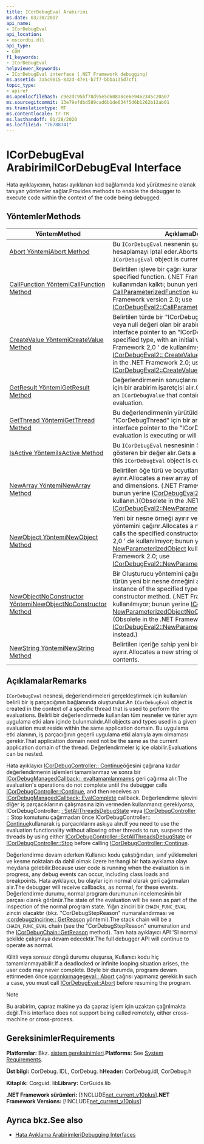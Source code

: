 ```yaml
---
title: ICorDebugEval Arabirimi
ms.date: 03/30/2017
api_name:
- ICorDebugEval
api_location:
- mscordbi.dll
api_type:
- COM
f1_keywords:
- ICorDebugEval
helpviewer_keywords:
- ICorDebugEval interface [.NET Framework debugging]
ms.assetid: 3a5c9815-832d-47e1-b7f7-bbba135d7cf1
topic_type:
- apiref
ms.openlocfilehash: c9e2dc95bf78d95e5d608a8ce6e9462345c20a07
ms.sourcegitcommit: 13e79efdbd589cad6b1de634f5d6b1262b12ab01
ms.translationtype: MT
ms.contentlocale: tr-TR
ms.lasthandoff: 01/28/2020
ms.locfileid: "76788741"
---
```

# <a name="icordebugeval-interface"></a><span data-ttu-id="590fb-102">ICorDebugEval Arabirimi</span><span class="sxs-lookup"><span data-stu-id="590fb-102">ICorDebugEval Interface</span></span>

<span data-ttu-id="590fb-103">Hata ayıklayıcının, hatası ayıklanan kod bağlamında kod yürütmesine olanak tanıyan yöntemler sağlar.</span><span class="sxs-lookup"><span data-stu-id="590fb-103">Provides methods to enable the debugger to execute code within the context of the code being debugged.</span></span>  
  
## <a name="methods"></a><span data-ttu-id="590fb-104">Yöntemler</span><span class="sxs-lookup"><span data-stu-id="590fb-104">Methods</span></span>  
  
|<span data-ttu-id="590fb-105">Yöntem</span><span class="sxs-lookup"><span data-stu-id="590fb-105">Method</span></span>|<span data-ttu-id="590fb-106">Açıklama</span><span class="sxs-lookup"><span data-stu-id="590fb-106">Description</span></span>|  
|------------|-----------------|  
|[<span data-ttu-id="590fb-107">Abort Yöntemi</span><span class="sxs-lookup"><span data-stu-id="590fb-107">Abort Method</span></span>](icordebugeval-abort-method.md)|<span data-ttu-id="590fb-108">Bu `ICorDebugEval` nesnenin şu anda gerçekleştirdiği hesaplamayı iptal eder.</span><span class="sxs-lookup"><span data-stu-id="590fb-108">Aborts the computation this `ICorDebugEval` object is currently performing.</span></span>|  
|[<span data-ttu-id="590fb-109">CallFunction Yöntemi</span><span class="sxs-lookup"><span data-stu-id="590fb-109">CallFunction Method</span></span>](icordebugeval-callfunction-method.md)|<span data-ttu-id="590fb-110">Belirtilen işleve bir çağrı kurar.</span><span class="sxs-lookup"><span data-stu-id="590fb-110">Sets up a call to the specified function.</span></span> <span data-ttu-id="590fb-111">(.NET Framework sürüm 2,0 ' de kullanımdan kalktı; bunun yerine [ICorDebugEval2:: CallParameterizedFunction](icordebugeval2-callparameterizedfunction-method.md) kullanın.)</span><span class="sxs-lookup"><span data-stu-id="590fb-111">(Obsolete in the .NET Framework version 2.0; use [ICorDebugEval2::CallParameterizedFunction](icordebugeval2-callparameterizedfunction-method.md) instead.)</span></span>|  
|[<span data-ttu-id="590fb-112">CreateValue Yöntemi</span><span class="sxs-lookup"><span data-stu-id="590fb-112">CreateValue Method</span></span>](icordebugeval-createvalue-method.md)|<span data-ttu-id="590fb-113">Belirtilen türde bir "ICorDebugValue" nesnesi için sıfır veya null değeri olan bir arabirim işaretçisi alır.</span><span class="sxs-lookup"><span data-stu-id="590fb-113">Gets an interface pointer to an "ICorDebugValue" object of the specified type, with an initial value of zero or null.</span></span> <span data-ttu-id="590fb-114">(.NET Framework 2,0 ' de kullanılmıyor; bunun yerine [ICorDebugEval2:: CreateValueForType](icordebugeval2-createvaluefortype-method.md) kullanın.)</span><span class="sxs-lookup"><span data-stu-id="590fb-114">(Obsolete in the .NET Framework 2.0; use [ICorDebugEval2::CreateValueForType](icordebugeval2-createvaluefortype-method.md) instead.)</span></span>|  
|[<span data-ttu-id="590fb-115">GetResult Yöntemi</span><span class="sxs-lookup"><span data-stu-id="590fb-115">GetResult Method</span></span>](icordebugeval-getresult-method.md)|<span data-ttu-id="590fb-116">Değerlendirmenin sonuçlarını içeren bir `ICorDebugValue` için bir arabirim işaretçisi alır.</span><span class="sxs-lookup"><span data-stu-id="590fb-116">Gets an interface pointer to an `ICorDebugValue` that contains the results of the evaluation.</span></span>|  
|[<span data-ttu-id="590fb-117">GetThread Yöntemi</span><span class="sxs-lookup"><span data-stu-id="590fb-117">GetThread Method</span></span>](icordebugeval-getthread-method.md)|<span data-ttu-id="590fb-118">Bu değerlendirmenin yürütüldüğü veya yürütüleceği "ICorDebugThread" için bir arabirim işaretçisi alır.</span><span class="sxs-lookup"><span data-stu-id="590fb-118">Gets an interface pointer to the "ICorDebugThread" where this evaluation is executing or will execute.</span></span>|  
|[<span data-ttu-id="590fb-119">IsActive Yöntemi</span><span class="sxs-lookup"><span data-stu-id="590fb-119">IsActive Method</span></span>](icordebugeval-isactive-method.md)|<span data-ttu-id="590fb-120">Bu `ICorDebugEval` nesnesinin Şu anda yürütülmediğini gösteren bir değer alır.</span><span class="sxs-lookup"><span data-stu-id="590fb-120">Gets a value that indicates whether this `ICorDebugEval` object is currently executing.</span></span>|  
|[<span data-ttu-id="590fb-121">NewArray Yöntemi</span><span class="sxs-lookup"><span data-stu-id="590fb-121">NewArray Method</span></span>](icordebugeval-newarray-method.md)|<span data-ttu-id="590fb-122">Belirtilen öğe türü ve boyutlarının yeni bir dizisini ayırır.</span><span class="sxs-lookup"><span data-stu-id="590fb-122">Allocates a new array of the specified element type and dimensions.</span></span> <span data-ttu-id="590fb-123">(.NET Framework 2,0 ' de kullanılmıyor; bunun yerine [ICorDebugEval2:: NewParameterizedArray](icordebugeval2-newparameterizedarray-method.md) kullanın.)</span><span class="sxs-lookup"><span data-stu-id="590fb-123">(Obsolete in the .NET Framework 2.0; use [ICorDebugEval2::NewParameterizedArray](icordebugeval2-newparameterizedarray-method.md) instead.)</span></span>|  
|[<span data-ttu-id="590fb-124">NewObject Yöntemi</span><span class="sxs-lookup"><span data-stu-id="590fb-124">NewObject Method</span></span>](icordebugeval-newobject-method.md)|<span data-ttu-id="590fb-125">Yeni bir nesne örneği ayırır ve belirtilen Oluşturucu yöntemini çağırır.</span><span class="sxs-lookup"><span data-stu-id="590fb-125">Allocates a new object instance and calls the specified constructor method.</span></span> <span data-ttu-id="590fb-126">(.NET Framework 2,0 ' de kullanılmıyor; bunun yerine [ICorDebugEval2:: NewParameterizedObject](icordebugeval2-newparameterizedobject-method.md) kullanın.)</span><span class="sxs-lookup"><span data-stu-id="590fb-126">(Obsolete in the .NET Framework 2.0; use [ICorDebugEval2::NewParameterizedObject](icordebugeval2-newparameterizedobject-method.md) instead.)</span></span>|  
|[<span data-ttu-id="590fb-127">NewObjectNoConstructor Yöntemi</span><span class="sxs-lookup"><span data-stu-id="590fb-127">NewObjectNoConstructor Method</span></span>](icordebugeval-newobjectnoconstructor-method.md)|<span data-ttu-id="590fb-128">Bir Oluşturucu yöntemini çağırmaya çalışmadan, belirtilen türün yeni bir nesne örneğini ayırır.</span><span class="sxs-lookup"><span data-stu-id="590fb-128">Allocates a new object instance of the specified type, without attempting to call a constructor method.</span></span> <span data-ttu-id="590fb-129">(.NET Framework 2,0 ' de kullanılmıyor; bunun yerine [ICorDebugEval2:: NewParameterizedObjectNoConstructor](icordebugeval2-newparameterizedobjectnoconstructor-method.md) kullanın.)</span><span class="sxs-lookup"><span data-stu-id="590fb-129">(Obsolete in the .NET Framework 2.0; use [ICorDebugEval2::NewParameterizedObjectNoConstructor](icordebugeval2-newparameterizedobjectnoconstructor-method.md) instead.)</span></span>|  
|[<span data-ttu-id="590fb-130">NewString Yöntemi</span><span class="sxs-lookup"><span data-stu-id="590fb-130">NewString Method</span></span>](icordebugeval-newstring-method.md)|<span data-ttu-id="590fb-131">Belirtilen içeriğe sahip yeni bir dize nesnesi ayırır.</span><span class="sxs-lookup"><span data-stu-id="590fb-131">Allocates a new string object with the specified contents.</span></span>|  
  
## <a name="remarks"></a><span data-ttu-id="590fb-132">Açıklamalar</span><span class="sxs-lookup"><span data-stu-id="590fb-132">Remarks</span></span>  
 <span data-ttu-id="590fb-133">`ICorDebugEval` nesnesi, değerlendirmeleri gerçekleştirmek için kullanılan belirli bir iş parçacığının bağlamında oluşturulur.</span><span class="sxs-lookup"><span data-stu-id="590fb-133">An `ICorDebugEval` object is created in the context of a specific thread that is used to perform the evaluations.</span></span> <span data-ttu-id="590fb-134">Belirli bir değerlendirmede kullanılan tüm nesneler ve türler aynı uygulama etki alanı içinde bulunmalıdır.</span><span class="sxs-lookup"><span data-stu-id="590fb-134">All objects and types used in a given evaluation must reside within the same application domain.</span></span> <span data-ttu-id="590fb-135">Bu uygulama etki alanının, iş parçacığının geçerli uygulama etki alanıyla aynı olmaması gerekir.</span><span class="sxs-lookup"><span data-stu-id="590fb-135">That application domain need not be the same as the current application domain of the thread.</span></span> <span data-ttu-id="590fb-136">Değerlendirmeler iç içe olabilir.</span><span class="sxs-lookup"><span data-stu-id="590fb-136">Evaluations can be nested.</span></span>  
  
 <span data-ttu-id="590fb-137">Hata ayıklayıcı [ICorDebugController:: Continue](icordebugcontroller-continue-method.md)öğesini çağırana kadar değerlendirmenin işlemleri tamamlanmaz ve sonra bir [ICorDebugManagedCallback:: evaltamamlanmamış](icordebugmanagedcallback-evalcomplete-method.md) geri çağırma alır.</span><span class="sxs-lookup"><span data-stu-id="590fb-137">The evaluation's operations do not complete until the debugger calls [ICorDebugController::Continue](icordebugcontroller-continue-method.md), and then receives an [ICorDebugManagedCallback::EvalComplete](icordebugmanagedcallback-evalcomplete-method.md) callback.</span></span> <span data-ttu-id="590fb-138">Değerlendirme işlevini diğer iş parçacıklarının çalışmasına izin vermeden kullanmanız gerekiyorsa, ICorDebugController: [: SetAllThreadsDebugState](icordebugcontroller-setallthreadsdebugstate-method.md) veya [ICorDebugController](icordebugcontroller-stop-method.md) :: Stop komutunu çağırmadan önce ICorDebugController:: [Continue](icordebugcontroller-continue-method.md)kullanarak iş parçacıklarını askıya alın.</span><span class="sxs-lookup"><span data-stu-id="590fb-138">If you need to use the evaluation functionality without allowing other threads to run, suspend the threads by using either [ICorDebugController::SetAllThreadsDebugState](icordebugcontroller-setallthreadsdebugstate-method.md) or [ICorDebugController::Stop](icordebugcontroller-stop-method.md) before calling [ICorDebugController::Continue](icordebugcontroller-continue-method.md).</span></span>  
  
 <span data-ttu-id="590fb-139">Değerlendirme devam ederken Kullanıcı kodu çalıştığından, sınıf yüklemeleri ve kesme noktaları da dahil olmak üzere herhangi bir hata ayıklama olayı meydana gelebilir.</span><span class="sxs-lookup"><span data-stu-id="590fb-139">Because user code is running when the evaluation is in progress, any debug events can occur, including class loads and breakpoints.</span></span> <span data-ttu-id="590fb-140">Hata ayıklayıcı, bu olaylar için normal olarak geri çağırmaları alır.</span><span class="sxs-lookup"><span data-stu-id="590fb-140">The debugger will receive callbacks, as normal, for these events.</span></span> <span data-ttu-id="590fb-141">Değerlendirme durumu, normal program durumunun incelemesinin bir parçası olarak görünür.</span><span class="sxs-lookup"><span data-stu-id="590fb-141">The state of the evaluation will be seen as part of the inspection of the normal program state.</span></span> <span data-ttu-id="590fb-142">Yığın zinciri bir `CHAIN_FUNC_EVAL` zinciri olacaktır (bkz. "CorDebugStepReason" numaralandırması ve [ıcordebugzincirine:: GetReason](icordebugchain-getreason-method.md) yöntemi).</span><span class="sxs-lookup"><span data-stu-id="590fb-142">The stack chain will be a `CHAIN_FUNC_EVAL` chain (see the "CorDebugStepReason" enumeration and the [ICorDebugChain::GetReason](icordebugchain-getreason-method.md) method).</span></span> <span data-ttu-id="590fb-143">Tam hata ayıklayıcı API 'SI normal şekilde çalışmaya devam edecektir.</span><span class="sxs-lookup"><span data-stu-id="590fb-143">The full debugger API will continue to operate as normal.</span></span>  
  
 <span data-ttu-id="590fb-144">Kilitli veya sonsuz döngü durumu oluşursa, Kullanıcı kodu hiç tamamlanmayabilir.</span><span class="sxs-lookup"><span data-stu-id="590fb-144">If a deadlocked or infinite looping situation arises, the user code may never complete.</span></span> <span data-ttu-id="590fb-145">Böyle bir durumda, programı devam ettirmeden önce [ıcorınkıımagegeval:: Abort](icordebugeval-abort-method.md) çağrısı yapmanız gerekir.</span><span class="sxs-lookup"><span data-stu-id="590fb-145">In such a case, you must call [ICorDebugEval::Abort](icordebugeval-abort-method.md) before resuming the program.</span></span>  
  
> [!NOTE]
> <span data-ttu-id="590fb-146">Bu arabirim, çapraz makine ya da çapraz işlem için uzaktan çağrılmakta değil.</span><span class="sxs-lookup"><span data-stu-id="590fb-146">This interface does not support being called remotely, either cross-machine or cross-process.</span></span>  
  
## <a name="requirements"></a><span data-ttu-id="590fb-147">Gereksinimler</span><span class="sxs-lookup"><span data-stu-id="590fb-147">Requirements</span></span>  
 <span data-ttu-id="590fb-148">**Platformlar:** Bkz. [sistem gereksinimleri](../../../../docs/framework/get-started/system-requirements.md).</span><span class="sxs-lookup"><span data-stu-id="590fb-148">**Platforms:** See [System Requirements](../../../../docs/framework/get-started/system-requirements.md).</span></span>  
  
 <span data-ttu-id="590fb-149">**Üst bilgi:** CorDebug. IDL, CorDebug. h</span><span class="sxs-lookup"><span data-stu-id="590fb-149">**Header:** CorDebug.idl, CorDebug.h</span></span>  
  
 <span data-ttu-id="590fb-150">**Kitaplık:** Corguid. lib</span><span class="sxs-lookup"><span data-stu-id="590fb-150">**Library:** CorGuids.lib</span></span>  
  
 <span data-ttu-id="590fb-151">**.NET Framework sürümleri:** [!INCLUDE[net_current_v10plus](../../../../includes/net-current-v10plus-md.md)]</span><span class="sxs-lookup"><span data-stu-id="590fb-151">**.NET Framework Versions:** [!INCLUDE[net_current_v10plus](../../../../includes/net-current-v10plus-md.md)]</span></span>  
  
## <a name="see-also"></a><span data-ttu-id="590fb-152">Ayrıca bkz.</span><span class="sxs-lookup"><span data-stu-id="590fb-152">See also</span></span>

- [<span data-ttu-id="590fb-153">Hata Ayıklama Arabirimleri</span><span class="sxs-lookup"><span data-stu-id="590fb-153">Debugging Interfaces</span></span>](debugging-interfaces.md)
